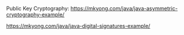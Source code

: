 Public Key Cryptography: https://mkyong.com/java/java-asymmetric-cryptography-example/

https://mkyong.com/java/java-digital-signatures-example/

